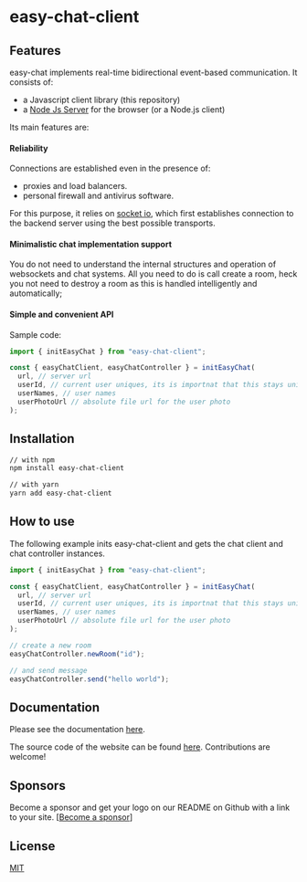 # easy-chat-client

## Features

easy-chat implements real-time bidirectional event-based communication. It consists of:

- a Javascript client library (this repository)
- a [Node Js Server](https://github.com/easy-chat/easy-chat) for the browser (or a Node.js client)

Its main features are:

#### Reliability

Connections are established even in the presence of:

- proxies and load balancers.
- personal firewall and antivirus software.

For this purpose, it relies on [socket io](https://github.com/socketio), which first establishes connection to the backend server using the best possible transports.

#### Minimalistic chat implementation support

You do not need to understand the internal structures and operation of websockets and chat systems.
All you need to do is call create a room, heck you not need to destroy a room as this is handled intelligently and automatically;

#### Simple and convenient API

Sample code:

```ts
import { initEasyChat } from "easy-chat-client";

const { easyChatClient, easyChatController } = initEasyChat(
  url, // server url
  userId, // current user uniques, its is importnat that this stays unique throughout your application
  userNames, // user names
  userPhotoUrl // absolute file url for the user photo
);
```

## Installation

```bash
// with npm
npm install easy-chat-client

// with yarn
yarn add easy-chat-client
```

## How to use

The following example inits easy-chat-client and gets the chat client and chat controller instances.

```js
import { initEasyChat } from "easy-chat-client";

const { easyChatClient, easyChatController } = initEasyChat(
  url, // server url
  userId, // current user uniques, its is importnat that this stays unique throughout your application
  userNames, // user names
  userPhotoUrl // absolute file url for the user photo
);

// create a new room
easyChatController.newRoom("id");

// and send message
easyChatController.send("hello world");
```

## Documentation

Please see the documentation [here](https://socket.io/docs/).

The source code of the website can be found [here](https://github.com/socketio/socket.io-website). Contributions are welcome!

## Sponsors

Become a sponsor and get your logo on our README on Github with a link to your site. [[Become a sponsor](https://opencollective.com/socketio#sponsor)]

## License

[MIT](LICENSE)
